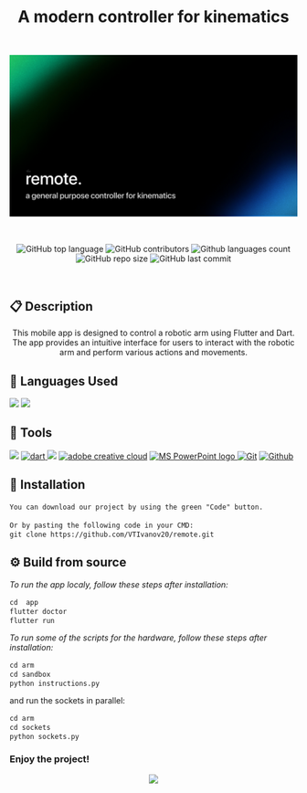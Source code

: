 <h1 align="center">A modern controller for kinematics</h1>
<br>
<p align="center">
  <img src="./assets/banner.jpg">
</p>
<br>

<p align = "center">
    <img alt="GitHub top language" src ="https://img.shields.io/github/languages/top/VTIvanov20/remote?style=for-the-badge">
    <img alt="GitHub contributors" src="https://img.shields.io/github/contributors/VTIvanov20/remote?style=for-the-badge">
    <img alt="Github languages count" src="https://img.shields.io/github/languages/count/VTIvanov20/remote?style=for-the-badge">
    <img alt="GitHub repo size" src="https://img.shields.io/github/repo-size/VTIvanov20/remote?style=for-the-badge">
    <img alt="GitHub last commit" src="https://img.shields.io/github/last-commit/VTIvanov20/remote?style=for-the-badge">
</p>
<br>

## 📋 Description
  
<p align="center">This mobile app is designed to control a robotic arm using Flutter and Dart. The app provides an intuitive interface for users to interact with the robotic arm and perform various actions and movements.</p>

## 🔧 Languages Used
  <p align="left"> 
      <a href="https://flutter.dev/"><img width="38px" src="https://storage.googleapis.com/cms-storage-bucket/0dbfcc7a59cd1cf16282.png"/></a>
      <a href="https://www.python.org/"><img width="45px" src="https://upload.wikimedia.org/wikipedia/commons/thumb/c/c3/Python-logo-notext.svg/1869px-Python-logo-notext.svg.png"/></a>
  </p>
  
## 🔨 Tools
  <p align="left"> 
    <a href="https://code.visualstudio.com/" target="_blank"><img src="https://img.icons8.com/color/51/null/visual-studio-code-2019.png"/></a>
    <a href="https://dart.dev" target="_blank"><img src="https://www.vectorlogo.zone/logos/dartlang/dartlang-icon.svg" alt="dart" width="40" height="40"/>
    </a>
    <a href="https://www.figma.com/" target="_blank"><img src="https://img.icons8.com/fluency/48/null/figma.png"/></a>
    <a href="https://www.adobe.com/creativecloud.html" target="_blank"><img src="https://www.adobe.com/content/dam/shared/images/product-icons/svg/creative-cloud.svg" alt="adobe creative cloud" width=48px /></a>
    <a href="https://www.microsoft.com/en-us/microsoft-365/powerpoint" target="_blank"><img src="https://img.icons8.com/fluency/48/000000/microsoft-powerpoint-2019.png" alt="MS PowerPoint logo" width=48px />
    <a href="https://git-scm.com/" target="_blank"><img src="https://img.icons8.com/color/48/000000/git.png" alt="Git"/></a>
    <a href="https://git-scm.com/" target="_blank"><img width="55px" src="https://img.icons8.com/material-outlined/256/github.png" alt="Github"/></a>
  </p>
 
## 🔧 Installation

```
You can download our project by using the green "Code" button.

Or by pasting the following code in your CMD:
git clone https://github.com/VTIvanov20/remote.git
```

## ⚙ Build from source

*To run the app localy, follow these steps after installation:*
```
cd  app
flutter doctor
flutter run
```

*To run some of the scripts for the hardware, follow these steps after installation:*

```
cd arm
cd sandbox
python instructions.py
```
and run the sockets in parallel:
```
cd arm
cd sockets
python sockets.py
```

<h3>Enjoy the project!</h3>
<p align="center">
  <img src="https://capsule-render.vercel.app/api?type=waving&height=120&section=footer&&color=808080" width="1200px"/>
</p>
